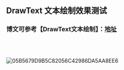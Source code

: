 
## DrawText 文本绘制效果测试

### 博文可参考【DrawText文本绘制】：[地址](https://blog.csdn.net/yan13507001470/article/details/117389476)

<br/><br/>

![05B5679D9B5C82056C42986DA5AA8EE6](https://user-images.githubusercontent.com/26439413/150149085-185b8e5d-947b-4550-a520-3b02eb0799b8.jpg)

